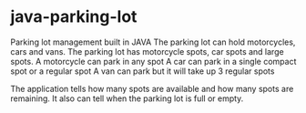 # java-parking-lot

Parking lot management built in JAVA
The parking lot can hold motorcycles, cars and vans.
The parking lot has motorcycle spots, car spots and large spots.
A motorcycle can park in any spot
A car can park in a single compact spot or a regular spot
A van can park but it will take up 3 regular spots

The application tells how many spots are available and how many spots are remaining.
It also can tell when the parking lot is full or empty.
